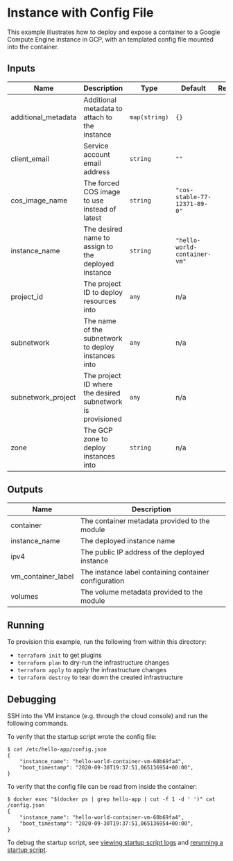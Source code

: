 # Instance with Config File

This example illustrates how to deploy and expose a container to a Google Compute Engine instance in GCP, with an templated config file mounted into the container.

<!-- BEGINNING OF PRE-COMMIT-TERRAFORM DOCS HOOK -->
## Inputs

| Name | Description | Type | Default | Required |
|------|-------------|------|---------|:--------:|
| additional\_metadata | Additional metadata to attach to the instance | `map(string)` | `{}` | no |
| client\_email | Service account email address | `string` | `""` | no |
| cos\_image\_name | The forced COS image to use instead of latest | `string` | `"cos-stable-77-12371-89-0"` | no |
| instance\_name | The desired name to assign to the deployed instance | `string` | `"hello-world-container-vm"` | no |
| project\_id | The project ID to deploy resources into | `any` | n/a | yes |
| subnetwork | The name of the subnetwork to deploy instances into | `any` | n/a | yes |
| subnetwork\_project | The project ID where the desired subnetwork is provisioned | `any` | n/a | yes |
| zone | The GCP zone to deploy instances into | `string` | n/a | yes |

## Outputs

| Name | Description |
|------|-------------|
| container | The container metadata provided to the module |
| instance\_name | The deployed instance name |
| ipv4 | The public IP address of the deployed instance |
| vm\_container\_label | The instance label containing container configuration |
| volumes | The volume metadata provided to the module |

<!-- END OF PRE-COMMIT-TERRAFORM DOCS HOOK -->

## Running

To provision this example, run the following from within this directory:

- `terraform init` to get plugins
- `terraform plan` to dry-run the infrastructure changes
- `terraform apply` to apply the infrastructure changes
- `terraform destroy` to tear down the created infrastructure

## Debugging

SSH into the VM instance (e.g. through the cloud console) and run the following commands.

To verify that the startup script wrote the config file:

```
$ cat /etc/hello-app/config.json
{
    "instance_name": "hello-world-container-vm-60b69fa4",
    "boot_timestamp": "2020-09-30T19:37:51,065136954+00:00",
}
```

To verify that the config file can be read from inside the container:

```
$ docker exec "$(docker ps | grep hello-app | cut -f 1 -d ' ')" cat /config.json
{
    "instance_name": "hello-world-container-vm-60b69fa4",
    "boot_timestamp": "2020-09-30T19:37:51,065136954+00:00",
}
```

To debug the startup script, see [viewing startup script logs](https://cloud.google.com/compute/docs/startupscript#viewing_startup_script_logs) and [rerunning a startup script](https://cloud.google.com/compute/docs/startupscript#rerunthescript).
